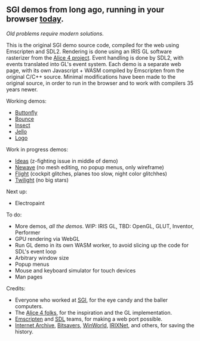 ## SGI demos from long ago, running in your browser [today](https://sgi-demos.github.io).
_Old problems require modern solutions._ 

This is the original SGI demo source code, compiled for the web using Emscripten and SDL2.  Rendering is done using an IRIS GL software rasterizer from the [Alice 4 project](https://lkesteloot.github.io/alice/alice4/libgl.html).  Event handling is done by SDL2, with events translated into GL's event system.  Each demo is a separate web page, with its own Javascript + WASM compiled by Emscripten from the original C/C++ source.  Minimal modifications have been made to the original source, in order to run in the browser and to work with compilers 35 years newer.

Working demos:
- [Buttonfly](https://sgi-demos.github.io/)
- [Bounce](https://sgi-demos.github.io/sgi-demos/bounce/web/bounce_full.html)
- [Insect](https://sgi-demos.github.io/sgi-demos/insect/web/insect_full.html)
- [Jello](https://sgi-demos.github.io/sgi-demos/jello/web/jello_full.html)
- [Logo](https://sgi-demos.github.io/sgi-demos/logo/web/logo_full.html)

Work in progress demos:
- [Ideas](https://sgi-demos.github.io/sgi-demos/ideas/web/ideas_full.html) (z-fighting issue in middle of demo)
- [Newave](https://sgi-demos.github.io/sgi-demos/newave/web/newave_full.html) (no mesh editing, no popup menus, only wireframe)
- [Flight](https://sgi-demos.github.io/sgi-demos/flight/web/flight_full.html) (cockpit glitches, planes too slow, night color glitchhes)
- [Twilight](https://sgi-demos.github.io/sgi-demos/twilight/web/twilight_full.html) (no big stars)

Next up:
- Electropaint

To do:
- More demos, _all the demos_. WIP: IRIS GL, TBD: OpenGL, GLUT, Inventor, Performer
- GPU rendering via WebGL
- Run GL demo in its own WASM worker, to avoid slicing up the code for SDL's event loop
- Arbitrary window size
- Popup menus
- Mouse and keyboard simulator for touch devices
- Man pages

Credits:
- Everyone who worked at [SGI](https://en.wikipedia.org/wiki/Silicon_Graphics), for the eye candy and the baller computers.
- The [Alice 4 folks](https://lkesteloot.github.io/alice/alice4/), for the inspiration and the GL implementation.
- [Emscripten](https://emscripten.org) and [SDL](https://www.libsdl.org) teams, for making a web port possible.
- [Internet Archive](https://archive.org/search?query=sgi&and%5B%5D=mediatype%3A%22software%22), [Bitsavers](https://bitsavers.org/bits/SGI/mips/cd/), [WinWorld](https://winworldpc.com/search?q=irix), [IRIXNet](https://irixnet.org/files.html), and others, for saving the history.

